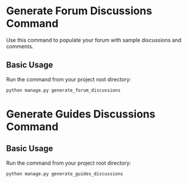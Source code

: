 # Generate Forum Discussions Command

Use this command to populate your forum with sample discussions and comments.

## Basic Usage

Run the command from your project root directory:

```bash
python manage.py generate_forum_discussions
```

# Generate Guides Discussions Command

## Basic Usage

Run the command from your project root directory:

```bash
python manage.py generate_guides_discussions
```
